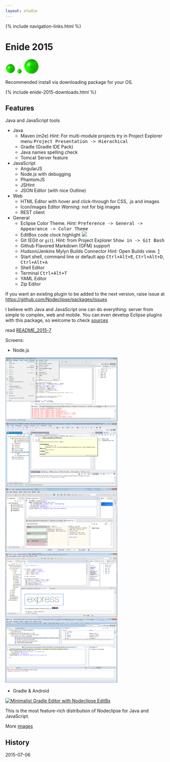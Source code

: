 ```yaml
---
layout: studio
---
```


{% include navigation-links.html %}

# Enide 2015

<p></p>

![](eclipse32.png)
![](eclipse16.png)
![](eclipse48.png)
<!-- ![](eclipse256.png) --> 

Recommended install via downloading package for your OS.

{% include enide-2015-downloads.html %}

## Features

Java and JavaScript tools

- Java
	- Maven (m2e) <i>Hint:</i> For multi-module projects try in Project Explorer menu <kbd>Project Presentation -> Hierachical</kbd>
	- Gradle (Gradle IDE Pack)
	- Java names spelling check
	- Tomcat Server feature
- JavaScript
	- AngularJS
	- Node.js with debugging
	- PhantomJS
	- JSHint
	- JSON Editor (with nice Outline)
- Web
	- HTML Editor with hover and click-through for CSS, .js and images
	- Icon/images Editor <i>Warning:</i> not for big images
	- REST client
- General
	- Eclipse Color Theme. <i>Hint:</i> <kbd>Preference -> General -> Appearance -> Color Theme</kbd>
	- EditBox code clock highlight [![](https://github.com/Nodeclipse/EditBox/raw/master/pm.eclipse.editbox/icons/editbox.png)][2] 
	- Git (EGit or `git`). <i>Hint:</i> from Project Explorer <kbd>Show in -> Git Bash</kbd>
	- Github Flavored Markdown (GFM) support 
	- Hudson/Jenkins Mylyn Builds Connector <i>Hint:</i> Open Builds view. [1]
	- Start shell, command line or default app <kbd>Ctrl+Alt+E</kbd>, <kbd>Ctrl+Alt+D</kbd>, <kbd>Ctrl+Alt+A</kbd>
	- Shell Editor
	- Terminal <kbd>Ctrl+Alt+T</kbd>	 	
	- YAML Editor
	- Zip Editor

If you want an existing plugin to be added to the next version, raise issue at <https://github.com/Nodeclipse/packages/issues>
	
I believe with Java and JavaScript one can do everything: server from simple to complex, web and mobile.
You can even develop Eclipse plugins with this package, so welcome to check [sources](/projects)	

 [1]:http://marketplace.eclipse.org/content/hudsonjenkins-mylyn-builds-connector
 [2]:https://github.com/Nodeclipse/EditBox

read [README_2015-7](README_2015-7)

Screens:

- Node.js

<a href="/img/enide-studio/Enide-Studio-2014-File-New.png">
<img alt="Enide-Studio-2014-File-New" src="/img/enide-studio/Enide-Studio-2014-File-New.png" width="350" height="200" /></a>            	

<a href="/img/enide-studio/Enide-Studio-2014.17-createServer.png">
<img alt="Enide-Studio-2014.17-createServer.png" src="/img/enide-studio/Enide-Studio-2014.17-createServer.png" width="350" height="200" /></a>            	

<a href="/img/Nodeclipse-NTS-Hello-world.png">
<img alt="Nodeclipse Hello World" src="/img/Nodeclipse-NTS-Hello-world.png" width="350" height="200" /></a>            	
            	
<a href="/img/Nodeclipse-NTS-0410-overview.png">
<img alt="Nodeclipse overview" src="/img/Nodeclipse-NTS-0410-overview.png" width="350" height="200" /></a>            	

<a href="/img/Nodeclipse-1-debugging.png">
<img alt="Nodeclipse debugging" src="/img/Nodeclipse-1-debugging.png" width="350" height="200" /></a>

- Gradle & Android            	

<a href="http://www.nodeclipse.org/projects/gradle/">
<img alt="Minimalist Gradle Editor with Nodeclipse EditBx" src="http://marketplace.eclipse.org/sites/default/files/eclipse-color-theme-with-rainbowdrops.png" width="350" height="200" /></a>            	

This is the most feature-rich distribution of Nodeclipse for Java and JavaScript.


More [images](images)

## History

2015-07-06 
